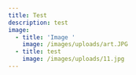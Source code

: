 ```yaml
---
title: Test
description: test
image:
  - title: 'Image '
    image: /images/uploads/art.JPG
  - title: test
    image: /images/uploads/11.jpg
---
```


